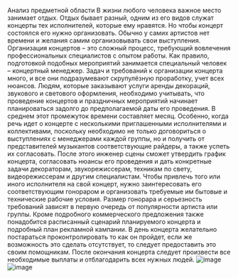 Анализ предметной области
В жизни любого человека важное место занимает отдых. Отдых бывает разный, одним из его видов служат концерты тех исполнителей, которые ему нравятся. 
Но чтобы концерт состоялся его нужно организовать. Обычно у самих артистов нет времени и желания самим организовывать свои выступления. Организация концертов – это сложный процесс, требующий вовлечения профессиональных специалистов с опытом работы. Как правило, подготовкой подобных мероприятий занимается специальный человек – концертный менеджер.
Задач и требований к организации концерта много, и все они подразумевают скрупулёзную проработку, учет всех нюансов.
Людям, которые заказывают услуги аренды декораций, звукового и светового оформления, необходимо учитывать, что проведение концертов и праздничных мероприятий начинает планироваться задолго до предполагаемой даты его проведения. В среднем этот промежуток времени составляет месяц. Особенно, когда речь идет о концерте с несколькими приглашенными исполнителями и коллективами, поскольку необходимо не только договориться о выступлениях с менеджерами каждой группы, но и получить от представителей музыкантов соответствующие райдеры, а также успеть их согласовать.
После этого инженер сцены сможет утвердить график концерта, согласовать нюансы его проведения и дать конкретные задачи декораторам, звукорежиссерам, техникам по свету, видеорежиссерам и другим специалистам.
 Чтобы привлечь того или иного исполнителя на свой концерт, нужно заинтересовать его соответствующим гонораром и организовать требуемые им бытовые и технические рабочие условия. Размер гонорара и серьезность требований зависят в первую очередь от популярности артиста или группы. Кроме подробного коммерческого предложения также понадобится расписанный сценарий планируемого концерта и подробный план рекламной кампании.  В день концерта желательно постараться проконтролировать то как он пройдет, если же возможность это сделать отсутствует, то следует предоставить это своим помощникам.  После окончания концерта следует произвести все необходимые выплаты и отблагодарить всех нужных людей.
![image](https://user-images.githubusercontent.com/104776734/195512714-0ac86c37-4f20-4d24-8659-b6223953e081.png)
![image](https://user-images.githubusercontent.com/104776734/195512757-9e8169cd-6520-4145-8991-19f842125234.png)
